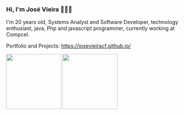 ### Hi, I'm José Vieira 👋👨‍💻

I'm 20 years old, Systems Analyst and Software Developer, technology enthusiast, java, Php and javascript programmer, currently working at Compcel.

Portfolio and Projects: https://josevieiracf.github.io/



   <a href="https://github.com/JoseVieiraCF?tab=repositories">
     <img align='left' height=150 src="https://github-readme-stats.vercel.app/api/top-langs/?username=JoseVieiraCF&layout=compact&theme=radical&title_color=2ED3EA"/>
   </a>
   
<img height=150 src="https://github-readme-stats.vercel.app/api?username=JoseVieiraCF&theme=radical&title_color=2ED3EA&show_icons=true " />



